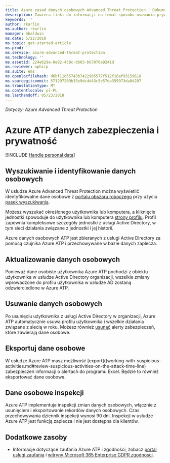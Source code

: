 ```yaml
---
title: Azure zasad danych osobowych Advanced Threat Protection | Dokumentacja firmy Microsoft
description: Zawiera linki do informacji na temat sposobu usuwania prywatne informacje i dane osobowe z Azure ATP.
keywords: ''
author: rkarlin
ms.author: rkarlin
manager: mbaldwin
ms.date: 5/22/2018
ms.topic: get-started-article
ms.prod: ''
ms.service: azure-advanced-threat-protection
ms.technology: ''
ms.assetid: 224e629a-0e82-458c-bb03-b67070a9241d
ms.reviewer: ophirp
ms.suite: ems
ms.openlocfilehash: d6bf11d55743b7422985577f512f16af93159618
ms.sourcegitcommit: 571297209b15e9dc4d43c5e57da359973da8d207
ms.translationtype: MT
ms.contentlocale: pl-PL
ms.lasthandoff: 05/23/2018
---
```

*Dotyczy: Azure Advanced Threat Protection*

# <a name="azure-atp-data-security-and-privacy"></a>Azure ATP danych zabezpieczenia i prywatność

[!INCLUDE [Handle personal data](../includes/gdpr-intro-sentence.md)]

## <a name="search-for-and-identify-personal-data"></a>Wyszukiwanie i identyfikowanie danych osobowych 

W usłudze Azure Advanced Threat Protection można wyświetlić identyfikowalne dane osobowe z [portalu obszaru roboczego](workspace-portal.md) przy użyciu [pasek wyszukiwania](workspace-portal.md#search-bar). 

Możesz wyszukać określonego użytkownika lub komputera, a kliknięcie jednostki spowoduje do użytkownika lub komputera [strony profilu](entity-profiles.md). Profil zapewnia kompleksowe szczegóły jednostki z usługi Active Directory, w tym sieci działania związane z jednostki i jej historii.

Azure danych osobowych ATP jest zbieranych z usługi Active Directory za pomocą czujnika Azure ATP i przechowywane w bazie danych zaplecza.

## <a name="update-personal-data"></a>Aktualizowanie danych osobowych 

Ponieważ dane osobiste użytkownika Azure ATP pochodzi z obiektu użytkownika w usłudze Active Directory organizacji, wszelkie zmiany wprowadzone do profilu użytkownika w usłudze AD zostaną odzwierciedlone w Azure ATP.


## <a name="delete-personal-data"></a>Usuwanie danych osobowych 

Po usunięciu użytkownika z usługi Active Directory w organizacji, Azure ATP automatycznie usuwa profilu użytkownika i wszelkie działania związane z siecią w roku. Możesz również [usunąć](working-with-suspicious-activities.md#review-suspicious-activities-on-the-attack-time-line) alerty zabezpieczeń, które zawierają dane osobowe. 

## <a name="export-personal-data"></a>Eksportuj dane osobowe 

W usłudze Azure ATP masz możliwość [export]((working-with-suspicious-activities.md#review-suspicious-activities-on-the-attack-time-line) zabezpieczeń informacji o alertach do programu Excel. Będzie to również eksportować dane osobowe. 
 
## <a name="audit-personal-data"></a>Dane osobowe inspekcji

Azure ATP implementuje inspekcji zmian danych osobowych, włącznie z usunięciem i eksportowanie rekordów danych osobowych. Czas przechowywania dziennik inspekcji wynosi 90 dni. Inspekcji w usłudze Azure ATP jest funkcją zaplecza i nie jest dostępna dla klientów.
 
## <a name="additional-resources"></a>Dodatkowe zasoby

- Informacje dotyczące zaufania Azure ATP i zgodności, zobacz [portal usługi zaufania](https://servicetrust.microsoft.com/ViewPage/GDPRGetStarted) i [witryny Microsoft 365 Enterprise GDPR zgodności](https://docs.microsoft.com/microsoft-365/compliance/compliance-solutions-overview).
